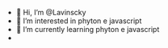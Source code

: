 - 👋 Hi, I’m @Lavinscky
- 👀 I’m interested in phyton e javascript
- 🌱 I’m currently learning  phyton e javascript
-


<!---
Lavinscky/Lavinscky is a ✨ special ✨ repository because its `README.md` (this file) appears on your GitHub profile.
You can click the Preview link to take a look at your changes.
--->
